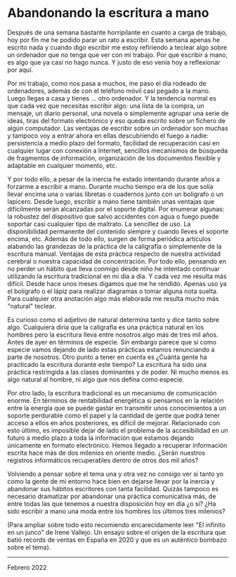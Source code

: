 # Abandonando la escritura a mano


Después de una semana bastante horripilante en cuanto a carga de trabajo, hoy
por fin me he podido parar un rato a escribir. Esta semana apenas he escrito
nada y cuando digo escribir me estoy refiriendo a teclear algo sobre un
ordenador que no tenga que ver con mi trabajo. Por que escribir a mano, es algo
que ya casi no hago nunca. Y justo de eso venía hoy a reflexionar por aquí.

Por mi trabajo, como nos pasa a muchos, me paso el día rodeado de ordenadores,
además de con el teléfono móvil casi pegado a la mano.  Luego llegas a casa y
tienes ... otro ordenador. Y la tendencia normal es que cada vez que necesitas
escribir algo: una lista de la compra, un mensaje, un diario personal, una
novela o simplemente agrupar una serie de ideas, tiras del formato electrónico y
eso queda escrito sobre un fichero de algún computador. Las ventajas de
escribir sobre un ordenador son muchas y tampoco voy a entrar ahora en ellas
descubriendo el fuego a nadie: persistencia a medio plazo del formato, facilidad
de recuperación casi en cualquier lugar con conexión a Internet, sencillos
mecanismos de búsqueda de fragmentos de información, organización de los
documentos flexible y adaptable en cualquier momento, etc.

Y por todo ello, a pesar de la inercia he estado intentando durante años a
forzarme a escribir a mano. Durante mucho tiempo era de los que solía llevar
encima una o varias libretas o cuadernos junto con un bolígrafo o un
lapicero. Desde luego, escribir a mano tiene también unas ventajas que
difícilmente serán alcanzadas por el soporte digital. Por enumerar algunas: la
robustez del dispositivo que salvo accidentes con agua o fuego puede soportar
casi cualquier tipo de maltrato. La sencillez de uso. La disponibilidad
permanente del contenido siempre y cuando lleves el soporte encima, etc. Además
de todo ello, surgen de forma periódica artículos alabando las grandezas de la
práctica de la caligrafía o simplemente de la escritura manual. Ventajas de esta
práctica respecto de nuestra actividad cerebral o nuestra capacidad de
concentración. Por todo ello, pensando en no perder un hábito que lleva conmigo
desde niño he intentado continuar utilizando la escritura tradicional en mi día
a día. Y cada vez me resulta más difícil. Desde hace unos meses digamos que me
he rendido. Apenas uso ya el bolígrafo o el lápiz para realizar diagramas o
tomar alguna nota suelta. Para cualquier otra anotación algo más elaborada me
resulta mucho más "natural" teclear.

Es curioso como el adjetivo de natural determina tanto y dice tanto sobre
algo. Cualquiera diría que la caligrafía es una práctica natural en los hombres
pero la escritura lleva entre nosotros algo más de tres mil
años. Antes de ayer en términos de especie. Sin embargo parece que si como
especie vamos dejando de lado estas prácticas estamos renunciando a parte de
nosotros. Otro punto a tener en cuenta es ¿Cuánta gente ha practicado la
escritura durante este tiempo? La escritura ha sido una práctica restringida a
las clases dominantes y de poder. Ni mucho menos es algo natural al hombre, ni
algo que nos defina como especie.

Por otro lado, la escritura tradicional es un mecanismo de comunicación
enorme. En términos de rentabilidad energética si pensamos en la relación entre
la energía que se puede gastar en transmitir unos conocimientos a un soporte
perdurable como el papel y la cantidad de gente que podrá tener acceso a ellos
en años posteriores, es difícil de mejorar. Relacionado con esto último, es
imposible dejar de lado el problema de la accesibilidad en un futuro a medio
plazo a toda la información que estamos dejando únicamente en formato
electrónico. Hemos llegado a recuperar información escrita hace más de dos
milenios en oriente medio. ¿Serán nuestros registros informáticos recuperables
dentro de otros dos mil años?

Volviendo a pensar sobre el tema una y otra vez no consigo ver si tanto yo como
la gente de mi entorno hace bien en dejarse llevar por la inercia y abandonar
sus hábitos escritores con tanta facilidad. Quizás tampoco es necesario dramatizar por
abandonar una práctica comunicativa más, de entre todas las que tenemos a
nuestra disposición hoy en día ¿o sí? ¿Ha sido escribir a mano una moda entre los
hombres los últimos tres milenios?


(Para ampliar sobre todo esto recomiendo encarecidamente leer "El infinito en un
junco" de Irene Vallejo. Un ensayo sobre el origen de la escritura que batió
records de ventas en España en 2020 y que es un auténtico bombazo sobre el
tema).


---

Febrero 2022
